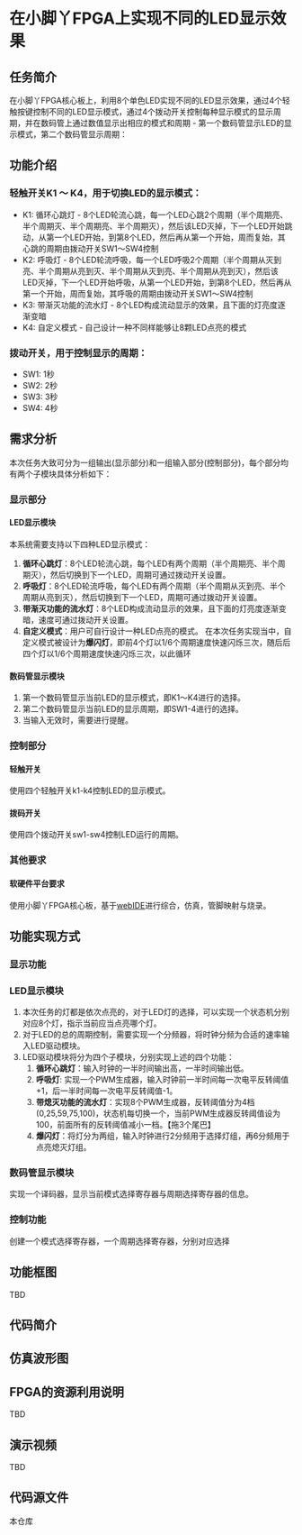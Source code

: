 # 在小脚丫FPGA上实现不同的LED显示效果
## 任务简介
在小脚丫FPGA核心板上，利用8个单色LED实现不同的LED显示效果，通过4个轻触按键控制不同的LED显示模式，通过4个拨动开关控制每种显示模式的显示周期，并在数码管上通过数值显示出相应的模式和周期 - 第一个数码管显示LED的显示模式，第二个数码管显示周期：

## 功能介绍
### 轻触开关K1 ～ K4，用于切换LED的显示模式：
- K1: 循环心跳灯 - 8个LED轮流心跳，每一个LED心跳2个周期（半个周期亮、半个周期灭、半个周期亮、半个周期灭），然后该LED灭掉，下一个LED开始跳动，从第一个LED开始，到第8个LED，然后再从第一个开始，周而复始，其心跳的周期由拨动开关SW1～SW4控制
- K2: 呼吸灯 - 8个LED轮流呼吸，每一个LED呼吸2个周期（半个周期从灭到亮、半个周期从亮到灭、半个周期从灭到亮、半个周期从亮到灭），然后该LED灭掉，下一个LED开始呼吸，从第一个LED开始，到第8个LED，然后再从第一个开始，周而复始，其呼吸的周期由拨动开关SW1～SW4控制
- K3: 带渐灭功能的流水灯 - 8个LED构成流动显示的效果，且下面的灯亮度逐渐变暗
- K4: 自定义模式 - 自己设计一种不同样能够让8颗LED点亮的模式

### 拨动开关，用于控制显示的周期：
- SW1: 1秒
- SW2: 2秒
- SW3: 3秒
- SW4: 4秒

## 需求分析
本次任务大致可分为一组输出(显示部分)和一组输入部分(控制部分)，每个部分均有两个子模块具体分析如下：
### 显示部分
#### LED显示模块
本系统需要支持以下四种LED显示模式：
1. **循环心跳灯**：8个LED轮流心跳，每个LED有两个周期（半个周期亮、半个周期灭），然后切换到下一个LED，周期可通过拨动开关设置。
2. **呼吸灯**：8个LED轮流呼吸，每个LED有两个周期（半个周期从灭到亮、半个周期从亮到灭），然后切换到下一个LED，周期可通过拨动开关设置。
3. **带渐灭功能的流水灯**：8个LED构成流动显示的效果，且下面的灯亮度逐渐变暗，速度可通过拨动开关设置。
4. **自定义模式**：用户可自行设计一种LED点亮的模式。
在本次任务实现当中，自定义模式被设计为**爆闪灯**，即前4个灯以1/6个周期速度快速闪烁三次，随后后四个灯以1/6个周期速度快速闪烁三次，以此循环
#### 数码管显示模块
1. 第一个数码管显示当前LED的显示模式，即K1～K4进行的选择。
2. 第二个数码管显示当前LED的显示周期，即SW1-4进行的选择。
3. 当输入无效时，需要进行提醒。

### 控制部分
#### 轻触开关
使用四个轻触开关k1-k4控制LED的显示模式。
#### 拨码开关
使用四个拨动开关sw1-sw4控制LED运行的周期。

### 其他要求
#### 软硬件平台要求
使用小脚丫FPGA核心板，基于[webIDE](https://www.stepfpga.com/)进行综合，仿真，管脚映射与烧录。

## 功能实现方式
### 显示功能
### LED显示模块
1. 本次任务的灯都是依次点亮的，对于LED灯的选择，可以实现一个状态机分别对应8个灯，指示当前应当点亮哪个灯。
2. 对于LED的总的周期控制，需要实现一个分频器，将时钟分频为合适的速率输入LED驱动模块。
3. LED驱动模块将分为四个子模块，分别实现上述的四个功能：
   1. **循环心跳灯**：输入时钟的一半时间输出高，一半时间输出低。
   2. **呼吸灯**: 实现一个PWM生成器，输入时钟前一半时间每一次电平反转阈值+1，后一半时间每一次电平反转阈值-1。
   3. **带熄灭功能的流水灯**：实现8个PWM生成器，反转阈值分为4档(0,25,59,75,100)，状态机每切换一个，当前PWM生成器反转阈值设为100，前面所有的反转阈值减小一档。【拖3个尾巴】
   4. **爆闪灯**：将灯分为两组，输入时钟进行2分频用于选择灯组，再6分频用于点亮熄灭灯组。
### 数码管显示模块
实现一个译码器，显示当前模式选择寄存器与周期选择寄存器的信息。

### 控制功能
创建一个模式选择寄存器，一个周期选择寄存器，分别对应选择

## 功能框图
TBD

## 代码简介

## 仿真波形图

## FPGA的资源利用说明
TBD

## 演示视频
TBD

## 代码源文件
本仓库